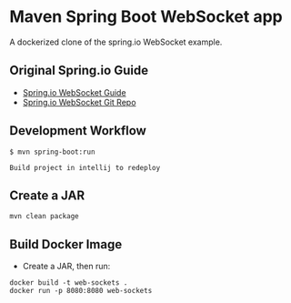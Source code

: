 # Maven Spring Boot WebSocket app
A dockerized clone of the spring.io WebSocket example.




## Original Spring.io Guide
* [Spring.io WebSocket Guide](https://github.com/spring-guides/gs-messaging-stomp-websocket)
* [Spring.io WebSocket Git Repo](https://spring.io/guides/gs/messaging-stomp-websocket)

## Development Workflow
```$xslt
$ mvn spring-boot:run

Build project in intellij to redeploy
```

## Create a JAR
```$xslt
mvn clean package
```

## Build Docker Image
- Create a JAR, then run:
```$xslt
docker build -t web-sockets .
docker run -p 8080:8080 web-sockets
```
